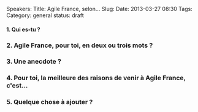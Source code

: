 Speakers: 
Title: Agile France, selon...
Slug:
Date: 2013-03-27 08:30
Tags: 
Category: general
status: draft




#### 1. Qui es-tu ? ####


### 2. Agile France, pour toi, en deux ou trois mots ?


### 3. Une anecdote ?


### 4. Pour toi, la meilleure des raisons de venir à Agile France, c'est...


### 5. Quelque chose à ajouter ?
